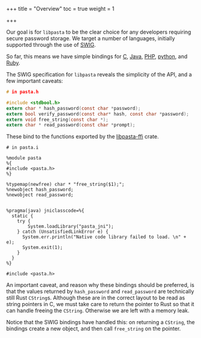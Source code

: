 +++
title = "Overview"
toc = true
weight = 1

+++

Our goal is for `libpasta` to be the clear choice for any developers requiring
secure password storage. We target a number of languages, initially supported
through the use of [SWIG](http://www.swig.org/).

So far, this means we have simple bindings for [C](../c), [Java](../java),
[PHP](../php), [python](../python), and [Ruby](../ruby).

The SWIG specification for `libpasta` reveals the simplicity of the API, 
and a few important caveats:

```c
# in pasta.h

#include <stdbool.h>
extern char * hash_password(const char *password);
extern bool verify_password(const char* hash, const char *password);
extern void free_string(const char *);
extern char * read_password(const char *prompt);

```

These bind to the functions exported by the [libpasta-ffi](#) crate.

```swig
# in pasta.i

%module pasta
%{
#include <pasta.h>
%}

%typemap(newfree) char * "free_string($1);";
%newobject hash_password;
%newobject read_password;


%pragma(java) jniclasscode=%{
  static {
    try {
        System.loadLibrary("pasta_jni");
    } catch (UnsatisfiedLinkError e) {
      System.err.println("Native code library failed to load. \n" + e);
      System.exit(1);
    }
  }
%}

#include <pasta.h>
```

An important caveat, and reason why these bindings should be preferred, 
is that the values returned by `hash_password` and `read_password` are
technically still Rust `CString`s. Although these are in the correct layout
to be read as string pointers in C, we must take care to return the pointer
to Rust so that it can handle freeing the `CString`. Otherwise we are left
with a memory leak.

Notice that the SWIG bindings have handled this: on returning a `CString`, 
the bindings create a new object, and then call `free_string` on the pointer.

